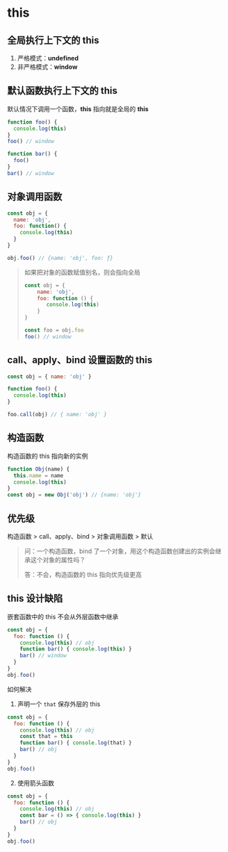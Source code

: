 # this

## 全局执行上下文的 this

1. 严格模式：**undefined**
2. 非严格模式：**window**

## 默认函数执行上下文的 this

默认情况下调用一个函数，**this** 指向就是全局的 **this**

```js
function foo() {
  console.log(this)
}
foo() // window
```

```js
function bar() {
  foo()
}
bar() // window
```

## 对象调用函数

```js
const obj = {
  name: 'obj',
  foo: function() {
    console.log(this)
  }
}

obj.foo() // {name: 'obj', foo: ƒ}
```

> 如果把对象的函数赋值别名，则会指向全局
>
> ```js
> const obj = {
>     name: 'obj',
>     foo: function () {
>        console.log(this)
>     }
> }
> 
> const foo = obj.foo
> foo() // window
> ```

## call、apply、bind 设置函数的 this

```js
const obj = { name: 'obj' }

function foo() {
  console.log(this)
}

foo.call(obj) // { name: 'obj' }
```

## 构造函数

构造函数的 this 指向新的实例

```js
function Obj(name) {
  this.name = name
  console.log(this)
}
const obj = new Obj('obj') // {name: 'obj'}
```

## 优先级

构造函数 > call、apply、bind > 对象调用函数 > 默认

> 问：一个构造函数，bind 了一个对象，用这个构造函数创建出的实例会继承这个对象的属性吗？
>
> 答：不会，构造函数的 this 指向优先级更高

## this 设计缺陷

嵌套函数中的 this 不会从外层函数中继承

```js
const obj = {
  foo: function () {
    console.log(this) // obj
    function bar() { console.log(this) }
    bar() // window
  }
}
obj.foo()
```

如何解决

1. 声明一个 `that` 保存外层的 this

```js
const obj = {
  foo: function () {
    console.log(this) // obj
    const that = this
    function bar() { console.log(that) }
    bar() // obj
  }
}
obj.foo()
```

2. 使用箭头函数

```js
const obj = {
  foo: function () {
    console.log(this) // obj
    const bar = () => { console.log(this) }
    bar() // obj
  }
}
obj.foo()
```
